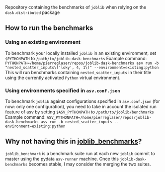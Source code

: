 Repository containing the benchmarks of `joblib` when relying on the `dask.distributed` package

## How to run the benchmarks

### Using an existing environment

To benchmark your locally installed `joblib` in an existing environment, set ``$PYTHONPATH`` to ``/path/to/joblib-dask-benchmarks``
Example command:
``PYTHONPATH=/home/pierreglaser/repos/joblib-dask-benchmarks asv run -b "nested_scatter_inputs\('loky', 4, 1\)" --environment=existing:python``
This will run benchmarks containing `nested_scatter_inputs` in their title using the currently activated `Python` virtual environment.

### Using environments specified in `asv.conf.json`
To benchmark `joblib` against configurations specified in `asv.conf.json` (for now: only one configuration), you need to take in account the isolated run feature of asv by setting `$ASV_PYTHONPATH` to `/path/to/joblib/benchmarks`
Example command:
``ASV_PYTHONPATH=/home/pierreglaser/repos/joblib-dask-benchmarks asv run -b nested_scatter_inputs --environment=existing:python``


## Why not having this in [joblib_benchmarks](https://github.com/pierreglaser/joblib_benchmarks)?
``joblib_benchmark`` is a benchmark suite run at each new ``joblib`` commit to
master  using the pydata ``asv-runner`` machine. Once this
``joblib-dask-benchmarks`` becomes stable, I may consider the merging the two suites.
